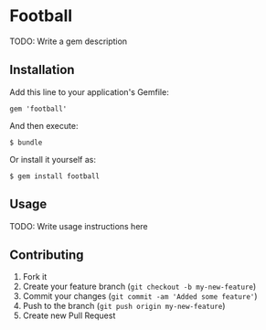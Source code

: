 # Football

TODO: Write a gem description

## Installation

Add this line to your application's Gemfile:

    gem 'football'

And then execute:

    $ bundle

Or install it yourself as:

    $ gem install football

## Usage

TODO: Write usage instructions here

## Contributing

1. Fork it
2. Create your feature branch (`git checkout -b my-new-feature`)
3. Commit your changes (`git commit -am 'Added some feature'`)
4. Push to the branch (`git push origin my-new-feature`)
5. Create new Pull Request
